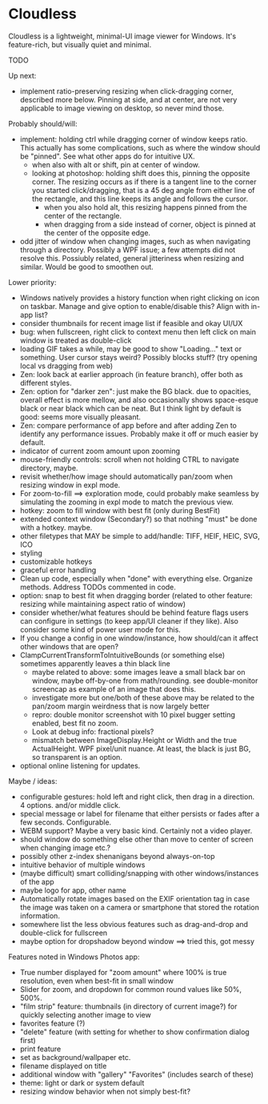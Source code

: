 # Cloudless
Cloudless is a lightweight, minimal-UI image viewer for Windows. It's feature-rich, but visually quiet and minimal.

TODO

Up next:
- implement ratio-preserving resizing when click-dragging corner, described more below. Pinning at side, and at center, are not very applicable to image viewing on desktop, so never mind those.

Probably should/will:
- implement: holding ctrl while dragging corner of window keeps ratio. This actually has some complications, such as where the window should be "pinned". See what other apps do for intuitive UX.
	- when also with alt or shift, pin at center of window. 
	- looking at photoshop: holding shift does this, pinning the opposite corner. The resizing occurs as if there is a tangent line to the corner you started click/dragging, that is a 45 deg angle from either line of the rectangle, and this line keeps its angle and follows the cursor.
		- when you also hold alt, this resizing happens pinned from the center of the rectangle.
		- when dragging from a side instead of corner, object is pinned at the center of the opposite edge.
- odd jitter of window when changing images, such as when navigating through a directory. Possibly a WPF issue; a few attempts did not resolve this. Possiubly related, general jitteriness when resizing and similar. Would be good to smoothen out.

Lower priority:
- Windows natively provides a history function when right clicking on icon on taskbar. Manage and give option to enable/disable this? Align with in-app list?
- consider thumbnails for recent image list if feasible and okay UI/UX
- bug: when fullscreen, right click to context menu then left click on main window is treated as double-click
- loading GIF takes a while, may be good to show "Loading..." text or something. User cursor stays weird? Possibly blocks stuff? (try opening local vs dragging from web)
- Zen: look back at earlier approach (in feature branch), offer both as different styles.
- Zen: option for "darker zen": just make the BG black. due to opacities, overall effect is more mellow, and also occasionally shows space-esque black or near black which can be neat. But I think light by default is good: seems more visually pleasant.
- Zen: compare performance of app before and after adding Zen to identify any performance issues. Probably make it off or much easier by default.
- indicator of current zoom amount upon zooming
- mouse-friendly controls: scroll when not holding CTRL to navigate directory, maybe.
- revisit whether/how image should automatically pan/zoom when resizing window in expl mode.
- For zoom-to-fill ==> exploration mode, could probably make seamless by simulating the zooming in expl mode to match the previous view.
- hotkey: zoom to fill window with best fit (only during BestFit)
- extended context window (Secondary?) so that nothing "must" be done with a hotkey. maybe.
- other filetypes that MAY be simple to add/handle: TIFF, HEIF, HEIC, SVG, ICO
- styling
- customizable hotkeys
- graceful error handling
- Clean up code, especially when "done" with everything else. Organize methods. Address TODOs commented in code.
- option: snap to best fit when dragging border (related to other feature: resizing while maintaining aspect ratio of window)
- consider whether/what features should be behind feature flags users can configure in settings (to keep app/UI cleaner if they like). Also consider some kind of power user mode for this.
- If you change a config in one window/instance, how should/can it affect other windows that are open?
- ClampCurrentTransformToIntuitiveBounds (or something else) sometimes apparently leaves a thin black line
	- maybe related to above: some images leave a small black bar on window, maybe off-by-one from math/rounding. see double-monitor screencap as example of an image that does this.
	- investigate more but one/both of these above may be related to the pan/zoom margin weirdness that is now largely better
	- repro: double monitor screenshot with 10 pixel bugger setting enabled, best fit no zoom.
	- Look at debug info: fractional pixels?
	- mismatch between ImageDisplay.Height or Width and the true ActualHeight. WPF pixel/unit nuance. At least, the black is just BG, so transparent is an option.
- optional online listening for updates.

Maybe / ideas:
- configurable gestures: hold left and right click, then drag in a direction. 4 options. and/or middle click.
- special message or label for filename that either persists or fades after a few seconds. Configurable.
- WEBM support? Maybe a very basic kind. Certainly not a video player.
- should window do something else other than move to center of screen when changing image etc.?
- possibly other z-index shenanigans beyond always-on-top
- intuitive behavior of multiple windows
- (maybe difficult) smart colliding/snapping with other windows/instances of the app
- maybe logo for app, other name
- Automatically rotate images based on the EXIF orientation tag in case the image was taken on a camera or smartphone that stored the rotation information.
- somewhere list the less obvious features such as drag-and-drop and double-click for fullscreen
- maybe option for dropshadow beyond window ==> tried this, got messy

Features noted in Windows Photos app:
- True number displayed for "zoom amount" where 100% is true resolution, even when best-fit in small window
- Slider for zoom, and dropdown for common round values like 50%, 500%.
- "film strip" feature: thumbnails (in directory of current image?) for quickly selecting another image to view
- favorites feature (?)
- "delete" feature (with setting for whether to show confirmation dialog first)
- print feature
- set as background/wallpaper etc.
- filename displayed on title
- additional window with "gallery" "Favorites" (includes search of these)
- theme: light or dark or system default
- resizing window behavior when not simply best-fit?
